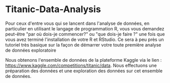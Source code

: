 # Titanic-Data-Analysis

Pour ceux d'entre vous qui se lancent dans l'analyse de données, en particulier en utilisant le langage de programmation R, vous vous demandez peut-être "par où dois-je commencer?" ou "que dois-je faire ?" une fois que vous avez terminé l'installation de votre R et RStudio.  Ce sera à peu près un tutoriel très basique sur la façon de démarrer votre toute première analyse de données exploratoire

Nous obtenons l'ensemble de données de la plateforme Kaggle via le lien : https://www.kaggle.com/competitions/titanic/data. Nous effectuons une préparation des données et une exploration des données sur cet ensemble de données.
